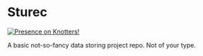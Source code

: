 # Sturec

[![Presence on Knotters!](https://img.shields.io/static/v1?label=Knotters&message=Project&color=1657ce&link=https://knotters.org&style=for-the-badge)](https://knotters.org/projects/profile/sturecorder)

A basic not-so-fancy data storing project repo. Not of your type.
